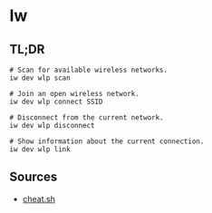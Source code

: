 # Iw

## TL;DR

```shell
# Scan for available wireless networks.
iw dev wlp scan

# Join an open wireless network.
iw dev wlp connect SSID

# Disconnect from the current network.
iw dev wlp disconnect

# Show information about the current connection.
iw dev wlp link
```

## Sources

- [cheat.sh]

[cheat.sh]: https://cheat.sh/iw
